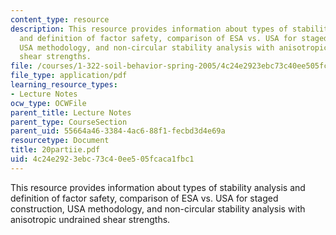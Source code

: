 ```yaml
---
content_type: resource
description: This resource provides information about types of stability analysis
  and definition of factor safety, comparison of ESA vs. USA for staged construction,
  USA methodology, and non-circular stability analysis with anisotropic undrained
  shear strengths.
file: /courses/1-322-soil-behavior-spring-2005/4c24e2923ebc73c40ee505fcaca1fbc1_20partiie.pdf
file_type: application/pdf
learning_resource_types:
- Lecture Notes
ocw_type: OCWFile
parent_title: Lecture Notes
parent_type: CourseSection
parent_uid: 55664a46-3384-4ac6-88f1-fecbd3d4e69a
resourcetype: Document
title: 20partiie.pdf
uid: 4c24e292-3ebc-73c4-0ee5-05fcaca1fbc1
---
```

This resource provides information about types of stability analysis and definition of factor safety, comparison of ESA vs. USA for staged construction, USA methodology, and non-circular stability analysis with anisotropic undrained shear strengths.

